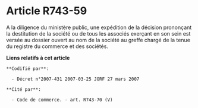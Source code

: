 # Article R743-59

A la diligence du ministère public, une expédition de la décision prononçant la destitution de la société ou de tous les
associés exerçant en son sein est versée au dossier ouvert au nom de la société au greffe chargé de la tenue du registre du
commerce et des sociétés.

**Liens relatifs à cet article**

	**Codifié par**:

	  - Décret n°2007-431 2007-03-25 JORF 27 mars 2007

	**Cité par**:

	  - Code de commerce. - art. R743-70 (V)
